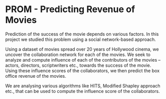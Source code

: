 PROM - Predicting Revenue of Movies
====

Prediction of the success of the movie depends on various factors. In this project we studied this problem using a social network-based approach. 

Using a dataset of movies spread over 20 years of Hollywood cinema, we uncover the collaboration network for each of the movies. We seek to analyze and compute influence of each of the contributors of the movies – actors, directors, scriptwriters etc., towards the success of the movie. Using these influence scores of the collaborators, we then predict the box office revenue of the movies.

We are analysing various algorithms like HITS, Modified Shapley approach etc., that can be used to compute the influence score of the collaborators.
